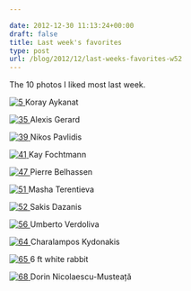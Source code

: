 ```yaml
---

date: 2012-12-30 11:13:24+00:00
draft: false
title: Last week's favorites
type: post
url: /blog/2012/12/last-weeks-favorites-w52
---
```


The 10 photos I liked most last week.




[![5](http://farm9.staticflickr.com/8056/8138841684_640d04ae56_b.jpg)
](http://www.flickr.com/photos/57734666@N05/8138841684)
Koray Aykanat





[![35](http://farm5.staticflickr.com/4109/5013620094_55a19a2bb7_b.jpg)
](http://www.flickr.com/photos/48718038@N05/5013620094)
Alexis Gerard





[![39](http://farm9.staticflickr.com/8194/8121852847_f975bd0e4e_b.jpg)
](http://www.flickr.com/photos/22650687@N04/8121852847)
Nikos Pavlidis





[![41](http://farm9.staticflickr.com/8484/8230136856_44b412149c_b.jpg)
](http://www.flickr.com/photos/31953920@N00/8230136856)
Kay Fochtmann





[![47](http://farm5.staticflickr.com/4130/5019518465_ea793ed0b8_b.jpg)
](http://www.flickr.com/photos/14663382@N03/5019518465)
Pierre Belhassen





[![51](http://farm7.staticflickr.com/6077/6034262785_3a3abb6262_b.jpg)
](http://www.flickr.com/photos/59306656@N07/6034262785)
Masha Terentieva





[![52](http://farm9.staticflickr.com/8075/8294408010_17b9aea9ff_b.jpg)
](http://www.flickr.com/photos/14278179@N03/8294408010)
Sakis Dazanis





[![56](http://farm9.staticflickr.com/8360/8301905498_40d5a86b68_b.jpg)
](http://www.flickr.com/photos/37314427@N03/8301905498)
Umberto Verdoliva





[![64](http://farm9.staticflickr.com/8497/8299747974_0d814b79ba_b.jpg)
](http://www.flickr.com/photos/29965389@N03/8299747974)
Charalampos Kydonakis





[![65](http://farm7.staticflickr.com/6134/6040669562_54d7c2ab0e_b.jpg)
](http://www.flickr.com/photos/52335482@N03/6040669562)
6 ft white rabbit





[![68](http://farm4.staticflickr.com/3083/2298334822_e1bb428cce_z.jpg)
](http://www.flickr.com/photos/dorin/2298334822)
Dorin Nicolaescu-Musteață
